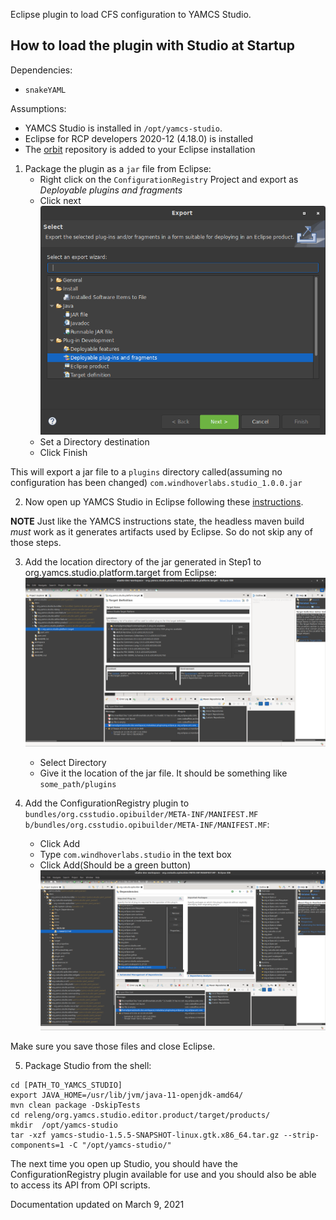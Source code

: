Eclipse plugin to load CFS configuration to YAMCS Studio.

## How to load the plugin with Studio at Startup

Dependencies:
- `snakeYAML`

Assumptions:
- YAMCS Studio is installed in `/opt/yamcs-studio`.
- Eclipse for RCP developers 2020-12 (4.18.0) is installed
- The [orbit](https://download.eclipse.org/tools/orbit/downloads/) repository is added to your Eclipse installation

1. Package the plugin as a `jar` file from Eclipse:
    - Right click on the `ConfigurationRegistry` Project and export as _Deployable plugins and fragments_
    - Click next
      ![eclipse](images/export-as-plugin.png  "export")
    - Set a Directory destination
    - Click Finish
    
    
  This will export a jar file to a `plugins` directory called(assuming no configuration has been changed) `com.windhoverlabs.studio_1.0.0.jar`  

2. Now open up YAMCS Studio in Eclipse following these [instructions](https://github.com/WindhoverLabs/yamcs-studio/tree/yaml_parser).

**NOTE** Just like the YAMCS instructions state, the headless maven build _must_ work as it generates artifacts used by Eclipse. So do not skip any of those steps.

3. Add the location directory of the jar generated in Step1 to org.yamcs.studio.platform.target from Eclipse:
   ![location](images/add-location.png)
   - Select Directory  
   - Give it the location of the jar file. It should be something like `some_path/plugins`

4. Add the ConfigurationRegistry plugin to `bundles/org.csstudio.opibuilder/META-INF/MANIFEST.MF b/bundles/org.csstudio.opibuilder/META-INF/MANIFEST.MF`:
   - Click Add
   - Type `com.windhoverlabs.studio` in the text box
   - Click Add(Should be a green button)
   ![add-to-manifest](images/add-to-manifest.png)

Make sure you save those files and close Eclipse.

5. Package Studio from the shell:

```
cd [PATH_TO_YAMCS_STUDIO]
export JAVA_HOME=/usr/lib/jvm/java-11-openjdk-amd64/
mvn clean package -DskipTests
cd releng/org.yamcs.studio.editor.product/target/products/
mkdir  /opt/yamcs-studio
tar -xzf yamcs-studio-1.5.5-SNAPSHOT-linux.gtk.x86_64.tar.gz --strip-components=1 -C "/opt/yamcs-studio/"
```

The next time you open up Studio, you should have the ConfigurationRegistry plugin available for use and you should also be able to access its API
from OPI scripts.

Documentation updated  on March 9, 2021